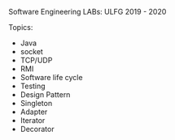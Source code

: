 Software Engineering LABs: ULFG 2019 - 2020 

Topics:

* Java
* socket
* TCP/UDP
* RMI
* Software life cycle
* Testing
* Design Pattern
* Singleton
* Adapter
* Iterator
* Decorator
